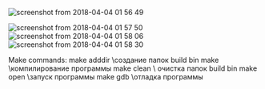![screenshot from 2018-04-04 01 56 49](https://user-images.githubusercontent.com/35256960/38269720-7badb022-37ab-11e8-9a85-025c4544753f.png)

![screenshot from 2018-04-04 01 57 50](https://user-images.githubusercontent.com/35256960/38269791-b1ce41a8-37ab-11e8-8310-e8575fb9bb49.png)
![screenshot from 2018-04-04 01 58 06](https://user-images.githubusercontent.com/35256960/38269792-b1f32b08-37ab-11e8-8fd5-a42b6fae4b76.png)
![screenshot from 2018-04-04 01 58 30](https://user-images.githubusercontent.com/35256960/38269794-b216ebb0-37ab-11e8-9504-23f21fd8e9df.png)

Make commands:
	make adddir \\создание папок build bin
	make \\компилирование программы
	make clean \\ очистка папок build bin
	make open \\запуск программы
	make gdb \\отладка программы
